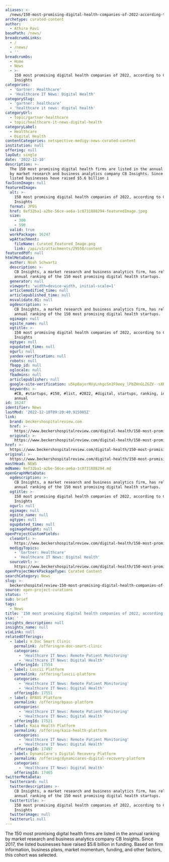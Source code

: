 ```yaml
---
aliases: >-
  /news/150-most-promising-digital-health-companies-of-2022-according-to-cb-insights
archetype: curated-content
author:
  - Athira Ravi
basePath: /news/
breadcrumbLinks:
  - /
  - /news/
  - ''
breadcrumbs:
  - Home
  - News
  - >-
    150 most promising digital health companies of 2022, according to CB
    Insights
categories:
  - 'Gartner: Healthcare'
  - 'Healthcare IT News: Digital Health'
categorySlug:
  - 'gartner: healthcare'
  - 'healthcare it news: digital health'
categoryUrl:
  - topic/gartner-healthcare
  - topic/healthcare-it-news-digital-health
categoryLabel:
  - Healthcare
  - Digital Health
contentCategories: netspective-medigy-news-curated-content
institution: null
offering: null
layOut: single
date: '2022-12-10'
description: >-
  The 150 most promising digital health firms are listed in the annual ranking
  by market research and business analytics company CB Insights. Since 2017, the
  listed businesses have raised $5.6 billion i
favIconImage: null
featuredImage:
  alt: >-
    150 most promising digital health companies of 2022, according to CB
    Insights
  format: JPEG
  href: 8ef32ba1-a2be-56ce-ae6a-1c0731888294-featuredImage.jpeg
  size:
    - 300
    - 590
  valid: true
  workPackage: 16247
  wpAttachment:
    fileName: Curated_Featured_Image.png
    link: /api/v3/attachments/29550/content
featuredPdf: null
htmlMetaData:
  author: Noah Schwartz
  description: >-
    CB Insights, a market research and business analytics firm, has released its
    annual ranking of the 150 most promising digital health startups.
  generator: null
  viewport: 'width=device-width, initial-scale=1'
  articlemodified_time: null
  articlepublished_time: null
  msvalidate.01: null
  ogdescription: >-
    CB Insights, a market research and business analytics firm, has released its
    annual ranking of the 150 most promising digital health startups.
  ogimage: null
  ogsite_name: null
  ogtitle: >-
    150 most promising digital health companies of 2022, according to CB
    Insights
  ogtype: null
  ogupdated_time: null
  ogurl: null
  yandex-verification: null
  robots: null
  fbapp_id: null
  oglocale: null
  fbadmins: null
  articlepublisher: null
  google-site-verification: u5kp8ajorNVyLnhgcSn1F9oey_lPbZHnGLZGZV--sXE
  keywords: >-
    #CB, #startups, #150, #list, #2022, #digital, startups, ranking, insights,
    annual
id: 16247
identifier: News
lastMod: '2022-12-10T09:20:40.915985Z'
link:
  brand: beckershospitalreview.com
  href: >-
    https://www.beckershospitalreview.com/digital-health/150-most-promising-digital-health-companies-of-2022-according-to-cb-insights.html
  original: >-
    https://www.beckershospitalreview.com/digital-health/150-most-promising-digital-health-companies-of-2022-according-to-cb-insights.html
href: >-
  https://www.beckershospitalreview.com/digital-health/150-most-promising-digital-health-companies-of-2022-according-to-cb-insights.html
original: >-
  https://www.beckershospitalreview.com/digital-health/150-most-promising-digital-health-companies-of-2022-according-to-cb-insights.html
mastHead: NEWS
mdName: 8ef32ba1-a2be-56ce-ae6a-1c0731888294.md
openGraphMetaData:
  ogdescription: >-
    CB Insights, a market research and business analytics firm, has released its
    annual ranking of the 150 most promising digital health startups.
  ogtitle: >-
    150 most promising digital health companies of 2022, according to CB
    Insights
  ogurl: null
  ogimage: null
  ogsite_name: null
  ogtype: null
  ogupdated_time: null
  ogimageheight: null
openProjectCustomFields:
  cleanUrl: >-
    https://www.beckershospitalreview.com/digital-health/150-most-promising-digital-health-companies-of-2022-according-to-cb-insights.html
  medigyTopics:
    - 'Gartner: Healthcare'
    - 'Healthcare IT News: Digital Health'
  sourceUrl: >-
    https://www.beckershospitalreview.com/digital-health/150-most-promising-digital-health-companies-of-2022-according-to-cb-insights.html
openProjectWorkPackageType: Curated Content
searchCategory: News
slug: >-
  beckershospitalreview-150-most-promising-digital-health-companies-of-2022-according-to-cb-insights
source: open-project-curations
status: ''
sub: brief
tags:
  - News
title: '150 most promising digital health companies of 2022, according to CB Insights'
via: ' '
insights_description: null
insights_name: null
viaLink: null
relatedOfferings:
  - label: m.Doc Smart Clinic
    permalink: /offering/m-doc-smart-clinic
    categories:
      - 'Healthcare IT News: Remote Patient Monitoring'
      - 'Healthcare IT News: Digital Health'
    offeringId: 17554
  - label: Luscii Platform
    permalink: /offering/luscii-platform
    categories:
      - 'Healthcare IT News: Remote Patient Monitoring'
      - 'Healthcare IT News: Digital Health'
    offeringId: 17551
  - label: BPAUS Platform
    permalink: /offering/bpaus-platform
    categories:
      - 'Healthcare IT News: Remote Patient Monitoring'
      - 'Healthcare IT News: Digital Health'
    offeringId: 17521
  - label: Kaia Health Platform
    permalink: /offering/kaia-health-platform
    categories:
      - 'Healthcare IT News: Remote Patient Monitoring'
      - 'Healthcare IT News: Digital Health'
    offeringId: 17497
  - label: DynamiCare's Digital Recovery Platform
    permalink: /offering/dynamicares-digital-recovery-platform
    categories:
      - 'Healthcare IT News: Digital Health'
    offeringId: 17465
twitterMetaData:
  twittercard: null
  twitterdescription: >-
    CB Insights, a market research and business analytics firm, has released its
    annual ranking of the 150 most promising digital health startups.
  twittertitle: >-
    150 most promising digital health companies of 2022, according to CB
    Insights
  twitterimage: null
  twitterurl: null
---
```

<p>The 150 most promising digital health firms are listed in the annual ranking by market research and business analytics company CB Insights. Since 2017, the listed businesses have raised $5.6 billion in funding. Based on firm information, business plans, market momentum, funding, and other factors, this cohort was selected.</p>